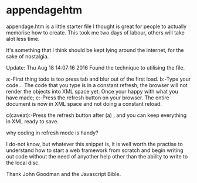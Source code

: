 # appendagehtm
appendage.htm is a little starter file I thought is great for people to actually memorise how to create. This took me two days of labour, others will take alot less time.

It's something that I think should be kept lying around the internet, for the sake of  nostalgia.

Update: Thu Aug 18 14:07:16 2016
Found the technique to utilising the file.

  a:-First thing todo is too press tab and blur out of the first load.
  b:-Type your code...
      The code that you type is in a constant refresh, the browser will not render the objects into XML space yet.
      Once your happy with what you have made;
  c:-Press the refresh button on your browser. The entire document is now in XML space and not doing a constant reload.
  
  c(caveat):-Press the refresh button after (a) , and you can keep everything in XML ready to save.
  
why coding in refresh mode is handy?

I do-not know, but whatever this snippet is, it is well worth the practise to understand how to start a web framework from scratch and begin writing out code without the need of anyother help other than the ability to write to the local disc.

Thank John Goodman and the Javascript Bible.
